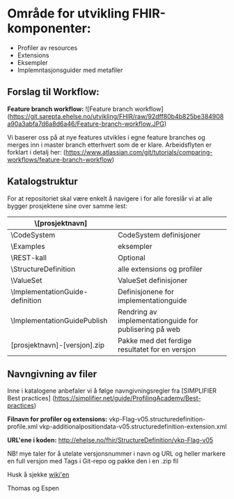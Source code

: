 # Område for utvikling FHIR-komponenter:
- Profiler av resources
- Extensions
- Eksempler
- Implemntasjonsguider med metafiler

## Forslag til Workflow:
**Feature branch workflow:**
![Feature branch workflow]
(https://git.sarepta.ehelse.no/utvikling/FHIR/raw/92dff80b4b825be384908a90a3abfa7d6a8d6a46/Feature-branch-workflow.JPG)

Vi baserer oss på at nye features utvikles i egne feature branches og merges inn i master branch etterhvert som de er klare. Arbeidsflyten er forklart i detalj her:
(https://www.atlassian.com/git/tutorials/comparing-workflows/feature-branch-workflow)

## Katalogstruktur
For at repositoriet skal være enkelt å navigere i for alle foreslår vi at alle bygger prosjektene sine over samme lest:

|\\[prosjektnavn]| |
|---|---|
| \\CodeSystem | CodeSystem definisjoner |
| \\Examples | eksempler |
| \\REST-kall | Optional |
| \\StructureDefinition | alle extensions og profiler |
| \\ValueSet | ValueSet definisjoner |
| \\ImplementationGuide-definition | Definisjonene for implementationguide |
| \\ImplementationGuidePublish | Rendring av implementationguide for publisering på web |
| [prosjektnavn]-[versjon].zip | Pakke med det ferdige resultatet for en versjon |

## Navngivning av filer
Inne i katalogene anbefaler vi å følge navngivningsregler fra [SIMPLIFIER Best practices] (https://simplifier.net/guide/ProfilingAcademy/Best-practices)

**Filnavn for profiler og extensions:**
vkp-Flag-v05.structuredefinition-profile.xml
vkp-additionalpositiondata-v05.structuredefinition-extension.xml

**URL'ene i koden:**
http://ehelse.no/fhir/StructureDefinition/vkp-Flag-v05

NB! mye taler for å utelate versjonsnummer i navn og URL og heller markere en full versjon med Tags i Git-repo og pakke den i en .zip fil

Husk å sjekke [wiki'en](https://git.sarepta.ehelse.no/utvikling/FHIR/wikis/home)

Thomas og Espen